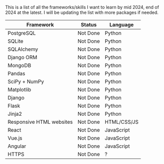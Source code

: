 This is a list of all the frameworks/skills I want to learn by mid 2024, end of 2024 at the latest. I will be updating the list with more packages if needed.

| Framework | Status | Language |
| --- | --- | --- |
| PostgreSQL | Not Done | Python |
| SQLite | Not Done | Python |
| SQLAlchemy | Not Done | Python |
| Django ORM | Not Done | Python |
| MongoDB | Not Done | Python |
| Pandas | Not Done | Python |
| SciPy + NumPy | Not Done | Python |
| Matplotlib | Not Done | Python |
| Django | Not Done | Python |
| Flask | Not Done | Python |
| Jinja2 | Not Done | Python |
| Responsive HTML websites | Not Done | HTML/CSS/JS |
| React | Not Done | JavaScript |
| Vue.js | Not Done | JavaScript |
| Angular | Not Done | JavaScript |
| HTTPS | Not Done | ? |
